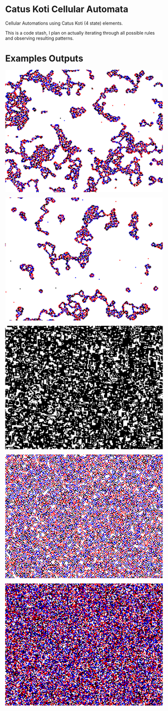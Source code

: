# Catus Koti Cellular Automata

Cellular Automations using Catus Koti (4 state) elements.

This is a code stash, I plan on actually iterating through all possible rules and observing resulting patterns.


# Examples Outputs

![pattern1.png](pattern1.png)

![pattern1_2.png](pattern1_2.png)

![pattern_black_and_white.png](pattern_black_and_white.png)

![pattern3.png](pattern3.png)

![pattern4.png](pattern4.png)